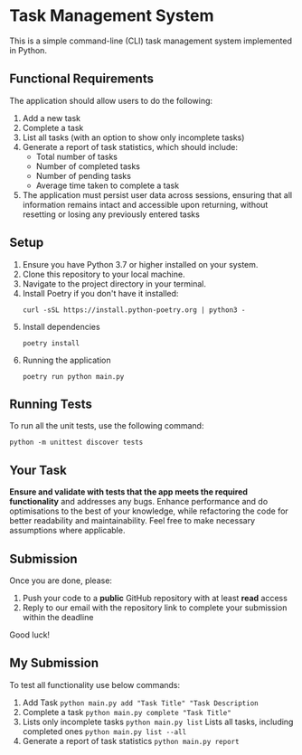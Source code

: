 # Task Management System

This is a simple command-line (CLI) task management system implemented in Python.

## Functional Requirements

The application should allow users to do the following:

1. Add a new task
2. Complete a task
3. List all tasks (with an option to show only incomplete tasks)
4. Generate a report of task statistics, which should include:
   - Total number of tasks
   - Number of completed tasks
   - Number of pending tasks
   - Average time taken to complete a task
5. The application must persist user data across sessions, ensuring that all information remains intact and accessible upon returning, without resetting or losing any previously entered tasks

## Setup

1. Ensure you have Python 3.7 or higher installed on your system.
2. Clone this repository to your local machine.
3. Navigate to the project directory in your terminal.
4. Install Poetry if you don't have it installed:
   ```
   curl -sSL https://install.python-poetry.org | python3 -
   ```
5. Install dependencies
   ```
   poetry install
   ```
6. Running the application
   ```
   poetry run python main.py
   ```

## Running Tests

To run all the unit tests, use the following command:

```
python -m unittest discover tests
```

## Your Task

**Ensure and validate with tests that the app meets the required functionality** and addresses any bugs. Enhance performance and do optimisations to the best of your knowledge, while refactoring the code for better readability and maintainability. Feel free to make necessary assumptions where applicable.

## Submission

Once you are done, please:

1. Push your code to a **public** GitHub repository with at least **read** access
2. Reply to our email with the repository link to complete your submission within the deadline

Good luck!

## My Submission

To test all functionality use below commands:

1. Add Task
   `python main.py add "Task Title" "Task Description`
2. Complete a task
   `python main.py complete "Task Title" `
3. Lists only incomplete tasks
   `python main.py list`
   Lists all tasks, including completed ones
   `python main.py list --all`
4. Generate a report of task statistics
   `python main.py report`
